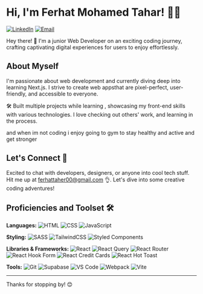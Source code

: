 # Hi, I'm Ferhat Mohamed Tahar! 👋🙂

[![LinkedIn](https://img.shields.io/badge/LinkedIn-Profile-blue)](https://www.linkedin.com/in/ferhat-mohamed-tahar-839672267/) [![Email](https://img.shields.io/badge/Email-Contact-blue)](mailto:ferhattaher00@gmail.com)

Hey there! 🚀 I'm a junior Web Developer on an exciting coding journey, crafting captivating digital experiences for users to enjoy effortlessly.

## About Myself 

I'm passionate about web development and currently diving deep into learning Next.js. I strive to create web appsthat are pixel-perfect, user-friendly, and accessible to everyone.

🛠️ Built multiple projects while learning , showcasing my front-end skills with various technologies. I love checking out others' work, and learning in the process.

and when im not coding i enjoy going to gym to stay healthy and active and  get stronger 

## Let's Connect 🤝

Excited to chat with developers, designers, or anyone into cool tech stuff. Hit me up at ferhattaher00@gmail.com 👌. Let's dive into some creative coding adventures!

## Proficiencies and Toolset 🛠️

**Languages:**
![HTML](https://img.shields.io/badge/html-%23E34F26.svg?style=for-the-badge&logo=html5&logoColor=white) 
![CSS](https://img.shields.io/badge/css-%231572B6.svg?style=for-the-badge&logo=css3&logoColor=white) 
![JavaScript](https://img.shields.io/badge/javascript-%23323330.svg?style=for-the-badge&logo=javascript&logoColor=%23F7DF1E)

**Styling:**
![SASS](https://img.shields.io/badge/SASS-hotpink.svg?style=for-the-badge&logo=SASS&logoColor=white) 
![TailwindCSS](https://img.shields.io/badge/tailwindcss-%2338B2AC.svg?style=for-the-badge&logo=tailwind-css&logoColor=white) 
![Styled Components](https://img.shields.io/badge/styled--components-%23DB7093.svg?style=for-the-badge&logo=styled-components&logoColor=white)

**Libraries & Frameworks:**
![React](https://img.shields.io/badge/react-%2320232a.svg?style=for-the-badge&logo=react&logoColor=%2361DAFB) 
![React Query](https://img.shields.io/badge/react--query-%23FF4154.svg?style=for-the-badge&logo=react-query&logoColor=white) 
![React Router](https://img.shields.io/badge/react--router-%23CA4245.svg?style=for-the-badge&logo=react-router&logoColor=white) 
![React Hook Form](https://img.shields.io/badge/react--hook--form-%23EC5990.svg?style=for-the-badge&logo=react-hook-form&logoColor=white)
![React Credit Cards](https://img.shields.io/badge/react--credit--cards-%23FF385C.svg?style=for-the-badge&logo=react-credit-cards&logoColor=white)
![React Hot Toast](https://img.shields.io/badge/react--hot--toast-%23F28B0A.svg?style=for-the-badge&logo=react-hot-toast&logoColor=white)

**Tools:**
![Git](https://img.shields.io/badge/git-%23F05033.svg?style=for-the-badge&logo=git&logoColor=white) 
![Supabase](https://img.shields.io/badge/supabase-%2300FC8A.svg?style=for-the-badge&logo=supabase&logoColor=white) 
![VS Code](https://img.shields.io/badge/VS%20Code-0078d7.svg?style=for-the-badge&logo=visual-studio-code&logoColor=white) 
![Webpack](https://img.shields.io/badge/webpack-%238DD6F9.svg?style=for-the-badge&logo=webpack&logoColor=black) 
![Vite](https://img.shields.io/badge/vite-%23FFC20E.svg?style=for-the-badge&logo=vite&logoColor=white)


---

Thanks for stopping by! 😊

